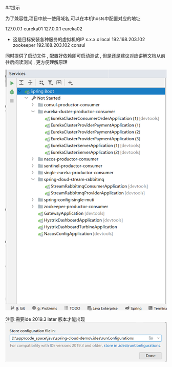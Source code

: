 

##提示

为了兼容性,项目中统一使用域名,可以在本机hosts中配置对应的地址

127.0.0.1 eureka01
127.0.0.1 eureka02
- 这是目标安装各种服务的虚拟机的IP
x.x.x.x local
192.168.203.102 zookeeper
192.168.203.102 consul


同时提供了启动文件 , 配置好依赖即可启动测试 , 但是还是建议对应讲解文档从前往后阅读测试 , 更方便理解原理

![](img/configuration-save-muti-services.png)

注意:需要ide 2019.3 later 版本才能出现
![](img/configuration-save-local.png)



